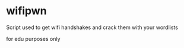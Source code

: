 # wifipwn
Script used to get wifi handshakes and crack them with your wordlists

for edu purposes only
